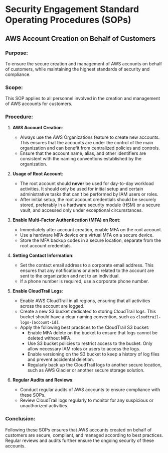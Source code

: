 # Security Engagement Standard Operating Procedures (SOPs)
## AWS Account Creation on Behalf of Customers

### Purpose:
To ensure the secure creation and management of AWS accounts on behalf of customers, while maintaining the highest standards of security and compliance.

### Scope:
This SOP applies to all personnel involved in the creation and management of AWS accounts for customers.

### Procedure:

1. **AWS Account Creation**:
    - Always use the AWS Organizations feature to create new accounts. This ensures that the accounts are under the control of the main organization and can benefit from centralized policies and controls.
    - Ensure that the account name, alias, and other identifiers are consistent with the naming conventions established by the organization.

2. **Usage of Root Account**:
    - The root account should **never** be used for day-to-day workload activities. It should only be used for initial setup and certain administrative tasks that can't be performed by IAM users or roles.
    - After initial setup, the root account credentials should be securely stored, preferably in a hardware security module (HSM) or a secure vault, and accessed only under exceptional circumstances.

3. **Enable Multi-Factor Authentication (MFA) on Root**:
    - Immediately after account creation, enable MFA on the root account.
    - Use a hardware MFA device or a virtual MFA on a secure device.
    - Store the MFA backup codes in a secure location, separate from the root account credentials.

4. **Setting Contact Information**:
    - Set the contact email address to a corporate email address. This ensures that any notifications or alerts related to the account are sent to the organization and not to an individual.
    - If a phone number is required, use a corporate phone number.

5. **Enable CloudTrail Logs**:
    - Enable AWS CloudTrail in all regions, ensuring that all activities across the account are logged.
    - Create a new S3 bucket dedicated to storing CloudTrail logs. This bucket should have a clear naming convention, such as `cloudtrail-logs-[account-id]`.
    - Apply the following best practices to the CloudTrail S3 bucket:
        - Enable MFA delete on the bucket to ensure that logs cannot be deleted without MFA.
        - Use S3 bucket policies to restrict access to the bucket. Only allow necessary IAM roles or users to access the logs.
        - Enable versioning on the S3 bucket to keep a history of log files and prevent accidental deletion.
        - Regularly back up the CloudTrail logs to another secure location, such as AWS Glacier or another secure storage solution.

6. **Regular Audits and Reviews**:
    - Conduct regular audits of AWS accounts to ensure compliance with these SOPs.
    - Review CloudTrail logs regularly to monitor for any suspicious or unauthorized activities.

### Conclusion:
Following these SOPs ensures that AWS accounts created on behalf of customers are secure, compliant, and managed according to best practices. Regular reviews and audits further ensure the ongoing security of these accounts.